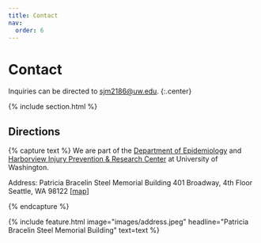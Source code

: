 ```yaml
---
title: Contact
nav:
  order: 6
---
```


# <i class="fas fa-paper-plane"></i>Contact

Inquiries can be directed to [sjm2186@uw.edu](mailto:sjm2186@uw.edu).
{:.center}

{% include section.html %}

## Directions

{% capture text %}
We are part of the [Department of Epidemiology](https://epi.washington.edu/) and [Harborview Injury Prevention & Research Center](https://hiprc.org/) at University of Washington. 

Address: Patricia Bracelin Steel Memorial Building 401 Broadway, 4th Floor Seattle, WA 98122 [[map](https://goo.gl/maps/TJUNT9x6583RAJK88)]

{% endcapture %}

{%
  include feature.html
  image="images/address.jpeg"
  headline="Patricia Bracelin Steel Memorial Building"
  text=text
%}
